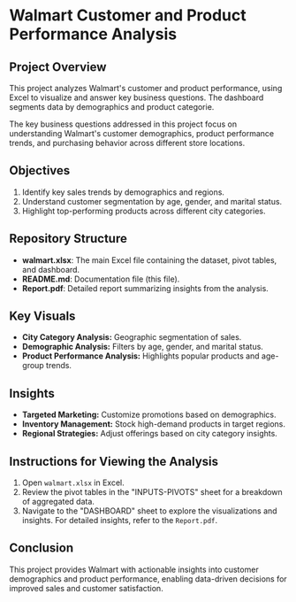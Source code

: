# Walmart Customer and Product Performance Analysis

## Project Overview
This project analyzes Walmart's customer and product performance, using Excel to visualize and answer key business questions. The dashboard segments data by demographics and product categorie.

The key business questions addressed in this project focus on understanding Walmart's customer demographics, product performance trends, and purchasing behavior across different store locations.

## Objectives
1. Identify key sales trends by demographics and regions.
2. Understand customer segmentation by age, gender, and marital status.
3. Highlight top-performing products across different city categories.

## Repository Structure
- **walmart.xlsx**: The main Excel file containing the dataset, pivot tables, and dashboard.
- **README.md**: Documentation file (this file).
- **Report.pdf**: Detailed report summarizing insights from the analysis.

## Key Visuals
- **City Category Analysis:** Geographic segmentation of sales.
- **Demographic Analysis:** Filters by age, gender, and marital status.
- **Product Performance Analysis:** Highlights popular products and age-group trends.

## Insights
- **Targeted Marketing:** Customize promotions based on demographics.
- **Inventory Management:** Stock high-demand products in target regions.
- **Regional Strategies:** Adjust offerings based on city category insights.

## Instructions for Viewing the Analysis
1. Open `walmart.xlsx` in Excel.
2. Review the pivot tables in the "INPUTS-PIVOTS" sheet for a breakdown of aggregated data.
3. Navigate to the "DASHBOARD" sheet to explore the visualizations and insights. 
For detailed insights, refer to the `Report.pdf`.

## Conclusion
This project provides Walmart with actionable insights into customer demographics and product performance, enabling data-driven decisions for improved sales and customer satisfaction.
